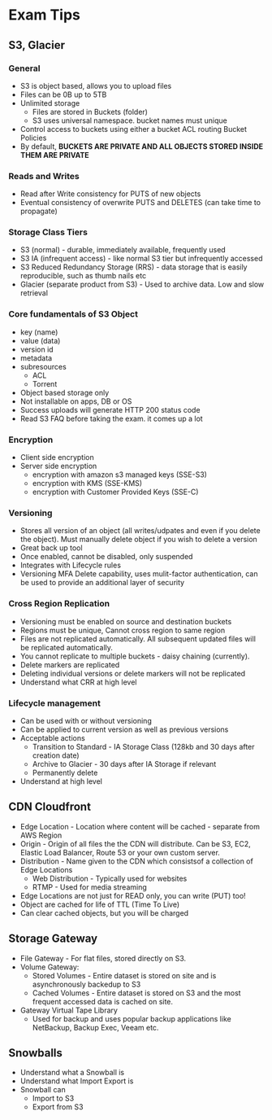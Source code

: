 # Exam Tips

## S3, Glacier

### General

- S3 is object based, allows you to upload files
- Files can be 0B up to 5TB
- Unlimited storage
    - Files are stored in Buckets (folder)
    - S3 uses universal namespace. bucket names must unique
- Control access to buckets using either a bucket ACL routing Bucket Policies
- By default, **BUCKETS ARE PRIVATE AND ALL OBJECTS STORED INSIDE THEM ARE PRIVATE**

### Reads and Writes

- Read after Write consistency for PUTS of new objects
- Eventual consistency of overwrite PUTS and DELETES (can take time to propagate)

### Storage Class Tiers

- S3 (normal) - durable, immediately available, frequently used
- S3  IA (infrequent access) - like normal S3 tier but infrequently accessed
- S3 Reduced Redundancy Storage (RRS) - data storage that is easily reproducible, such as thumb nails etc
- Glacier (separate product from S3) - Used to archive data. Low and slow retrieval 

### Core fundamentals of S3 Object

- key (name)
- value (data)
- version id
- metadata 
- subresources
	- ACL 
	- Torrent
- Object based storage only
- Not installable on apps, DB or OS
- Success uploads will generate HTTP 200 status code
- Read S3 FAQ before taking the exam. it comes up a lot

### Encryption

- Client side encryption
- Server side encryption
	- encryption with amazon s3 managed keys (SSE-S3)
	- encryption with KMS (SSE-KMS)
	- encryption with Customer Provided Keys (SSE-C)

### Versioning

- Stores all version of an object (all writes/udpates and even if you delete the object). Must manually delete object if you wish to delete a version
- Great back up tool
- Once enabled, cannot be disabled, only suspended
- Integrates with Lifecycle rules
- Versioning MFA Delete capability, uses mulit-factor authentication, can be used to provide an additional layer of security

### Cross Region Replication
- Versioning must be enabled on source and destination buckets
- Regions must be unique, Cannot cross region to same region
- Files are not replicated automatically. All subsequent updated files will be replicated automatically.
- You cannot replicate to multiple buckets - daisy chaining (currently).
- Delete markers are replicated
- Deleting individual versions or delete markers will not be replicated
- Understand what CRR at high level

### Lifecycle management

- Can be used with or without versioning
- Can be applied to current version as well as previous versions
- Acceptable actions
	- Transition to Standard - IA Storage Class (128kb and 30 days after creation date)
	- Archive to Glacier - 30 days after IA Storage if relevant
	- Permanently delete
- Understand at high level

## CDN Cloudfront

- Edge Location - Location where content will be cached - separate from AWS Region
- Origin - Origin of all files the the CDN will distribute. Can be S3, EC2, Elastic Load Balancer, Route 53 or your own custom server.
- Distribution - Name given to the CDN which consistsof a collection of Edge Locations
	- Web Distribution - Typically used for websites
	- RTMP - Used for media streaming
- Edge Locations are not just for READ only, you can write (PUT) too!
- Object are cached for life of TTL (Time To Live)
- Can clear cached objects, but you will be charged

## Storage Gateway

- File Gateway - For flat files, stored directly on S3.
- Volume Gateway:
  - Stored Volumes - Entire dataset is stored on site and is asynchronously backedup to S3
  - Cached Volumes - Entire dataset is stored on S3 and the most frequent accessed data is cached on site.
- Gateway Virtual Tape Library
  - Used for backup and uses popular backup applications like NetBackup, Backup Exec, Veeam etc.

## Snowballs

- Understand what a Snowball is
- Understand what Import Export is
- Snowball can
	- Import to S3
	- Export from S3
